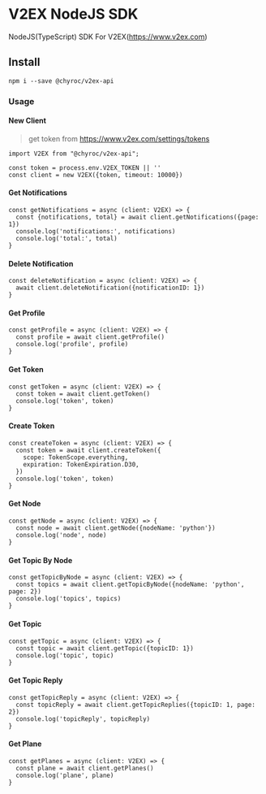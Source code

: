 # V2EX NodeJS SDK

NodeJS(TypeScript) SDK For V2EX(https://www.v2ex.com)

## Install

```shell
npm i --save @chyroc/v2ex-api
```

### Usage

#### New Client

> get token from https://www.v2ex.com/settings/tokens

```node
import V2EX from "@chyroc/v2ex-api";

const token = process.env.V2EX_TOKEN || ''
const client = new V2EX({token, timeout: 10000})
```

#### Get Notifications

```node
const getNotifications = async (client: V2EX) => {
  const {notifications, total} = await client.getNotifications({page: 1})
  console.log('notifications:', notifications)
  console.log('total:', total)
}
```

#### Delete Notification

```node
const deleteNotification = async (client: V2EX) => {
  await client.deleteNotification({notificationID: 1})
}
```

#### Get Profile

```node
const getProfile = async (client: V2EX) => {
  const profile = await client.getProfile()
  console.log('profile', profile)
}
```

#### Get Token

```node
const getToken = async (client: V2EX) => {
  const token = await client.getToken()
  console.log('token', token)
}
```

#### Create Token

```node
const createToken = async (client: V2EX) => {
  const token = await client.createToken({
    scope: TokenScope.everything,
    expiration: TokenExpiration.D30,
  })
  console.log('token', token)
}
```

#### Get Node

```node
const getNode = async (client: V2EX) => {
  const node = await client.getNode({nodeName: 'python'})
  console.log('node', node)
}
```

#### Get Topic By Node

```node
const getTopicByNode = async (client: V2EX) => {
  const topics = await client.getTopicByNode({nodeName: 'python', page: 2})
  console.log('topics', topics)
}
```

#### Get Topic

```node
const getTopic = async (client: V2EX) => {
  const topic = await client.getTopic({topicID: 1})
  console.log('topic', topic)
}
```

#### Get Topic Reply

```node
const getTopicReply = async (client: V2EX) => {
  const topicReply = await client.getTopicReplies({topicID: 1, page: 2})
  console.log('topicReply', topicReply)
}
```

#### Get Plane

```node
const getPlanes = async (client: V2EX) => {
  const plane = await client.getPlanes()
  console.log('plane', plane)
}
```

